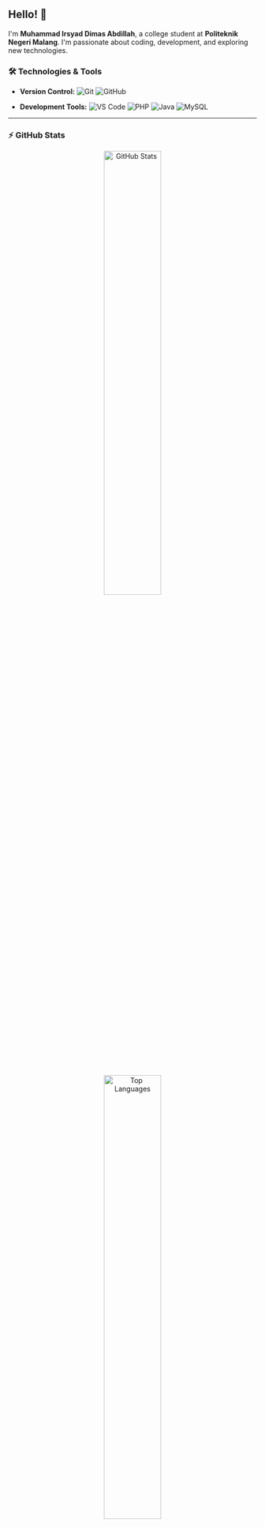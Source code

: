 ## Hello! 👋

I'm **Muhammad Irsyad Dimas Abdillah**, a college student at **Politeknik Negeri Malang**. I'm passionate about coding, development, and exploring new technologies.

### 🛠️ Technologies & Tools

- **Version Control:**
  ![Git](https://img.shields.io/badge/-Git-black?style=flat&logo=git)
  ![GitHub](https://img.shields.io/badge/-GitHub-181717?style=flat&logo=github)
  
- **Development Tools:**
  ![VS Code](https://img.shields.io/badge/-VS%20Code-007ACC?style=flat&logo=visual-studio-code)
  ![PHP](https://img.shields.io/badge/PHP-black?style=flat&logo=php)
  ![Java](https://img.shields.io/badge/Java-orange?style=flat-square&logo=java)
  ![MySQL](https://img.shields.io/badge/MySQL-black?style=flat&logo=mysql)
  
---

### ⚡ GitHub Stats

<div align="center">
  <img src="https://github-readme-stats.vercel.app/api?username=Dimas0824&show_icons=true&theme=tokyonight&count_private=true" width="48%" alt="GitHub Stats"/><br>
  <img src="https://github-readme-stats.vercel.app/api/top-langs/?username=Dimas0824&layout=compact&theme=tokyonight" width="48%" alt="Top Languages"/>
</div>

---
